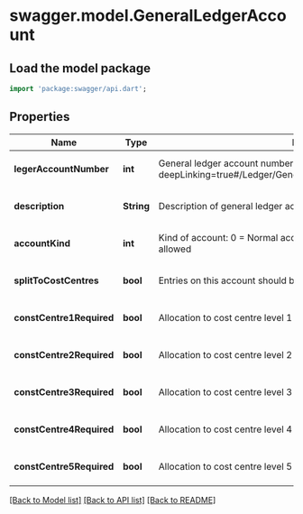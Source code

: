 # swagger.model.GeneralLedgerAccount

## Load the model package
```dart
import 'package:swagger/api.dart';
```

## Properties
Name | Type | Description | Notes
------------ | ------------- | ------------- | -------------
**legerAccountNumber** | **int** | General ledger account number, as retrievable from &lt;a href&#x3D;\&quot;?deepLinking&#x3D;true#/Ledger/GeneralLedgerAccount\&quot;&gt;/api/Ledger&lt;/a&gt; | [optional] [default to null]
**description** | **String** | Description of general ledger account | [optional] [default to null]
**accountKind** | **int** | Kind of account: 0 &#x3D; Normal account, 1 &#x3D; VAT account, 2 &#x3D; Manual entries allowed | [optional] [default to null]
**splitToCostCentres** | **bool** | Entries on this account should be allocated to cost centres | [optional] [default to null]
**constCentre1Required** | **bool** | Allocation to cost centre level 1 is required for this account | [optional] [default to null]
**constCentre2Required** | **bool** | Allocation to cost centre level 2 is required for this account | [optional] [default to null]
**constCentre3Required** | **bool** | Allocation to cost centre level 3 is required for this account | [optional] [default to null]
**constCentre4Required** | **bool** | Allocation to cost centre level 4 is required for this account | [optional] [default to null]
**constCentre5Required** | **bool** | Allocation to cost centre level 5 is required for this account | [optional] [default to null]

[[Back to Model list]](../README.md#documentation-for-models) [[Back to API list]](../README.md#documentation-for-api-endpoints) [[Back to README]](../README.md)


